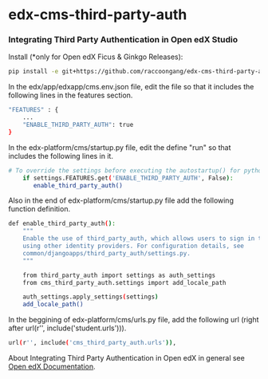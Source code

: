 # edx-cms-third-party-auth

### Integrating Third Party Authentication in Open edX Studio

Install (*only for Open edX Ficus & Ginkgo Releases):
```sh
pip install -e git+https://github.com/raccoongang/edx-cms-third-party-auth.git@master#egg=edx_cms_third_party_auth
```

In the edx/app/edxapp/cms.env.json file, edit the file so that it includes the following lines in the features section.
```sh
"FEATURES" : {
    ...
    "ENABLE_THIRD_PARTY_AUTH": true
}
```

In the edx-platform/cms/startup.py file, edit the define "run" so that includes the following lines in it.
```sh
# To override the settings before executing the autostartup() for python-social-auth
    if settings.FEATURES.get('ENABLE_THIRD_PARTY_AUTH', False):
       enable_third_party_auth()
```

Also in the end of edx-platform/cms/startup.py file add the following function definition.

```sh
def enable_third_party_auth():
    """
    Enable the use of third_party_auth, which allows users to sign in to edX
    using other identity providers. For configuration details, see
    common/djangoapps/third_party_auth/settings.py.
    """

    from third_party_auth import settings as auth_settings
    from cms_third_party_auth.settings import add_locale_path

    auth_settings.apply_settings(settings)
    add_locale_path()
```


In the beggining of edx-platform/cms/urls.py file, add the following url (right after url(r'', include('student.urls'))).
```sh
url(r'', include('cms_third_party_auth.urls')),
```

About Integrating Third Party Authentication in Open edX in general see [Open edX Documentation](http://edx.readthedocs.io/projects/edx-installing-configuring-and-running/en/latest/configuration/tpa/tpa_integrate_open/index.html).
